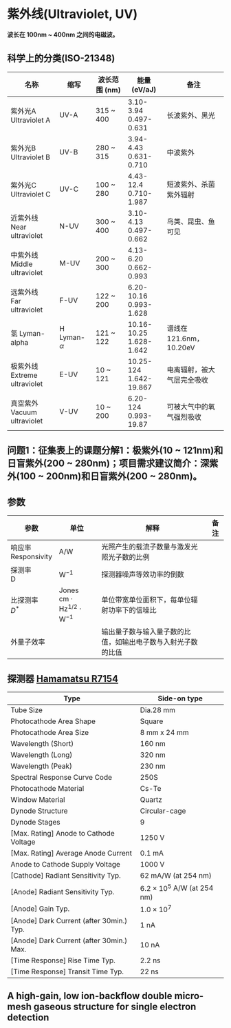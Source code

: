 # 紫外线(Ultraviolet, UV)
**波长在 100nm ~ 400nm 之间的电磁波。**

## 科学上的分类(ISO-21348)

| 名称 | 缩写 | 波长范围 (nm) | 能量 (eV/aJ) | 备注 |
| ---- | --- | ------------ | ------------ | ---- |
| 紫外光A <br /> Ultraviolet A | UV-A | 315 ~ 400 | 3.10-3.94 <br /> 0.497-0.631 | 长波紫外、黑光 |
| 紫外光B <br /> Ultraviolet B | UV-B | 280 ~ 315 | 3.94-4.43 <br /> 0.631-0.710 | 中波紫外 |
| 紫外光C <br /> Ultraviolet C | UV-C | 100 ~ 280 | 4.43-12.4 <br /> 0.710-1.987 | 短波紫外、杀菌紫外辐射 |
| 近紫外线 <br /> Near ultraviolet | N-UV | 300 ~ 400 | 3.10-4.13 <br /> 0.497-0.662 | 鸟类、昆虫、鱼可见 |
| 中紫外线 <br /> Middle ultraviolet | M-UV | 200 ~ 300 | 4.13-6.20 <br /> 0.662-0.993 | |
| 远紫外线 <br /> Far ultraviolet | F-UV | 122 ~ 200 | 6.20-10.16 <br /> 0.993-1.628 | |
| 氢 Lyman-alpha | H Lyman-$\alpha$ | 121 ~ 122 | 10.16-10.25 <br /> 1.628-1.642 | 谱线在 121.6nm，10.20eV |
| 极紫外线 <br /> Extreme ultraviolet | E-UV | 10 ~ 121 | 10.25-124 <br /> 1.642-19.867 | 电离辐射，被大气层完全吸收 |
| 真空紫外 <br /> Vacuum ultraviolet | V-UV | 10 ~ 200 | 6.20-124 <br /> 0.993-19.87 | 可被大气中的氧气强烈吸收|

## 问题1：征集表上的课题分解1：极紫外(10 ~ 121nm)和日盲紫外(200 ~ 280nm)；项目需求建议简介：深紫外(100 ~ 200nm)和日盲紫外(200 ~ 280nm)。

## 参数
| 参数 | 单位 | 解释 | 备注 |
| ---- | ---- | ---- | ---- |
| 响应率 <br/> Responsivity | A/W | 光照产生的载流子数量与激发光照光子数的比例 | |
| 探测率 <br/> D| $\mathrm{W^{-1}}$ | 探测器噪声等效功率的倒数 | |
| 比探测率 <br/> $D^*$ | Jones <br /> $\mathrm{cm \cdot Hz^{1/2} \cdot W^{-1}}$ | 单位带宽单位面积下，每单位辐射功率下的信噪比 | |
| 外量子效率 | | 输出量子数与输入量子数的比值，如输出电子数与入射光子数的比值 | |

## 探测器 [Hamamatsu R7154](https://www.hamamatsu.com/eu/en/product/optical-sensors/pmt/pmt_tube-alone/side-on-type/R7154.html)

|Type	| Side-on type |
| --- | --- |
|Tube Size	| Dia.28 mm	|
|Photocathode Area Shape	| Square	|
|Photocathode Area Size	| 8 mm x 24 mm	|
|Wavelength (Short)	| 160 nm	|
|Wavelength (Long)	| 320 nm	|
|Wavelength (Peak)	| 230 nm	|
|Spectral Response Curve Code	| 250S	|
|Photocathode Material	| Cs-Te	|
|Window Material	| Quartz	|
|Dynode Structure	| Circular-cage	|
|Dynode Stages	| 9	|
|[Max. Rating] Anode to Cathode Voltage	| 1250 V	|
|[Max. Rating] Average Anode Current	| 0.1 mA	|
|Anode to Cathode Supply Voltage	| 1000 V	|
|[Cathode] Radiant Sensitivity Typ.	| 62 mA/W (at 254 nm)	|
|[Anode] Radiant Sensitivity Typ.	| $6.2 \times 10^5$ A/W (at 254 nm)	|
|[Anode] Gain Typ.	| $1.0 \times 10^7$	|
|[Anode] Dark Current (after 30min.) Typ.	| 1 nA	|
|[Anode] Dark Current (after 30min.) Max.	| 10 nA	|
|[Time Response] Rise Time Typ.	| 2.2 ns	|
|[Time Response] Transit Time Typ.	| 22 ns	|

## A high-gain, low ion-backflow double micro-mesh gaseous structure for single electron detection

